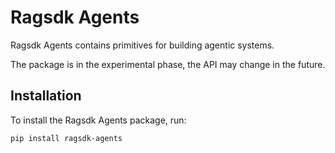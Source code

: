 # Ragsdk Agents

Ragsdk Agents contains primitives for building agentic systems.

The package is in the experimental phase, the API may change in the future.

## Installation

To install the Ragsdk Agents package, run:

```sh
pip install ragsdk-agents
```

<!--
TODO: Add a minimalistic example inspired by the Quickstart chapter on Ragsdk Evaluate once it is ready.
-->

<!--
TODO:
* Add link to the Quickstart chapter on Ragsdk Evaluate once it is ready.
* Add link to API Reference once classes from the Evaluate package are added to the API Reference.
-->
